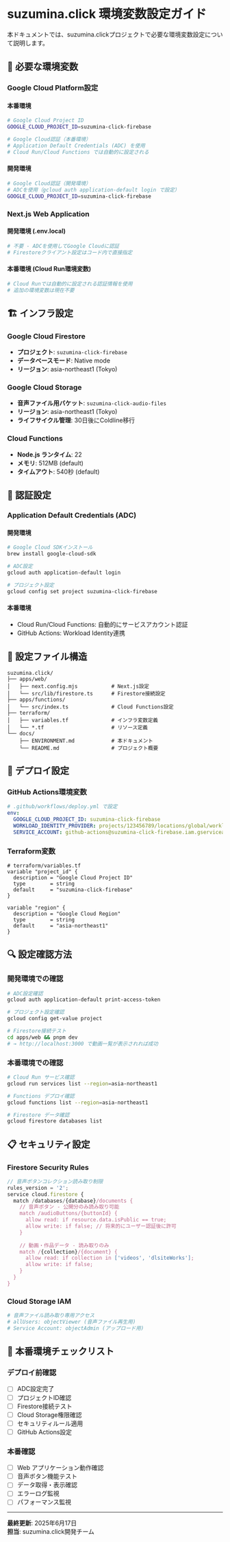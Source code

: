 # suzumina.click 環境変数設定ガイド

本ドキュメントでは、suzumina.clickプロジェクトで必要な環境変数設定について説明します。

## 🔧 必要な環境変数

### Google Cloud Platform設定

#### 本番環境
```bash
# Google Cloud Project ID
GOOGLE_CLOUD_PROJECT_ID=suzumina-click-firebase

# Google Cloud認証（本番環境）
# Application Default Credentials (ADC) を使用
# Cloud Run/Cloud Functions では自動的に設定される
```

#### 開発環境
```bash
# Google Cloud認証（開発環境）
# ADCを使用（gcloud auth application-default login で設定）
GOOGLE_CLOUD_PROJECT_ID=suzumina-click-firebase
```

### Next.js Web Application

#### 開発環境 (.env.local)
```bash
# 不要 - ADCを使用してGoogle Cloudに認証
# Firestoreクライアント設定はコード内で直接指定
```

#### 本番環境 (Cloud Run環境変数)
```bash
# Cloud Runでは自動的に設定される認証情報を使用
# 追加の環境変数は現在不要
```

## 🏗️ インフラ設定

### Google Cloud Firestore
- **プロジェクト**: `suzumina-click-firebase`
- **データベースモード**: Native mode
- **リージョン**: asia-northeast1 (Tokyo)

### Google Cloud Storage
- **音声ファイル用バケット**: `suzumina-click-audio-files`
- **リージョン**: asia-northeast1 (Tokyo)
- **ライフサイクル管理**: 30日後にColdline移行

### Cloud Functions
- **Node.js ランタイム**: 22
- **メモリ**: 512MB (default)
- **タイムアウト**: 540秒 (default)

## 🔐 認証設定

### Application Default Credentials (ADC)

#### 開発環境
```bash
# Google Cloud SDKインストール
brew install google-cloud-sdk

# ADC設定
gcloud auth application-default login

# プロジェクト設定
gcloud config set project suzumina-click-firebase
```

#### 本番環境
- Cloud Run/Cloud Functions: 自動的にサービスアカウント認証
- GitHub Actions: Workload Identity連携

## 📁 設定ファイル構造

```
suzumina.click/
├── apps/web/
│   ├── next.config.mjs           # Next.js設定
│   └── src/lib/firestore.ts      # Firestore接続設定
├── apps/functions/
│   └── src/index.ts              # Cloud Functions設定
├── terraform/
│   ├── variables.tf              # インフラ変数定義
│   └── *.tf                      # リソース定義
└── docs/
    ├── ENVIRONMENT.md            # 本ドキュメント
    └── README.md                 # プロジェクト概要
```

## 🚀 デプロイ設定

### GitHub Actions環境変数
```yaml
# .github/workflows/deploy.yml で設定
env:
  GOOGLE_CLOUD_PROJECT_ID: suzumina-click-firebase
  WORKLOAD_IDENTITY_PROVIDER: projects/123456789/locations/global/workloadIdentityPools/github/providers/github-provider
  SERVICE_ACCOUNT: github-actions@suzumina-click-firebase.iam.gserviceaccount.com
```

### Terraform変数
```hcl
# terraform/variables.tf
variable "project_id" {
  description = "Google Cloud Project ID"
  type        = string
  default     = "suzumina-click-firebase"
}

variable "region" {
  description = "Google Cloud Region"
  type        = string
  default     = "asia-northeast1"
}
```

## 🔍 設定確認方法

### 開発環境での確認
```bash
# ADC設定確認
gcloud auth application-default print-access-token

# プロジェクト設定確認
gcloud config get-value project

# Firestore接続テスト
cd apps/web && pnpm dev
# → http://localhost:3000 で動画一覧が表示されれば成功
```

### 本番環境での確認
```bash
# Cloud Run サービス確認
gcloud run services list --region=asia-northeast1

# Functions デプロイ確認
gcloud functions list --region=asia-northeast1

# Firestore データ確認
gcloud firestore databases list
```

## 📋 セキュリティ設定

### Firestore Security Rules
```javascript
// 音声ボタンコレクション読み取り制限
rules_version = '2';
service cloud.firestore {
  match /databases/{database}/documents {
    // 音声ボタン - 公開分のみ読み取り可能
    match /audioButtons/{buttonId} {
      allow read: if resource.data.isPublic == true;
      allow write: if false; // 将来的にユーザー認証後に許可
    }
    
    // 動画・作品データ - 読み取りのみ
    match /{collection}/{document} {
      allow read: if collection in ['videos', 'dlsiteWorks'];
      allow write: if false;
    }
  }
}
```

### Cloud Storage IAM
```bash
# 音声ファイル読み取り専用アクセス
# allUsers: objectViewer (音声ファイル再生用)
# Service Account: objectAdmin (アップロード用)
```

## 🚨 本番環境チェックリスト

### デプロイ前確認
- [ ] ADC設定完了
- [ ] プロジェクトID確認
- [ ] Firestore接続テスト
- [ ] Cloud Storage権限確認
- [ ] セキュリティルール適用
- [ ] GitHub Actions設定

### 本番確認
- [ ] Web アプリケーション動作確認
- [ ] 音声ボタン機能テスト
- [ ] データ取得・表示確認
- [ ] エラーログ監視
- [ ] パフォーマンス監視

---

**最終更新**: 2025年6月17日  
**担当**: suzumina.click開発チーム